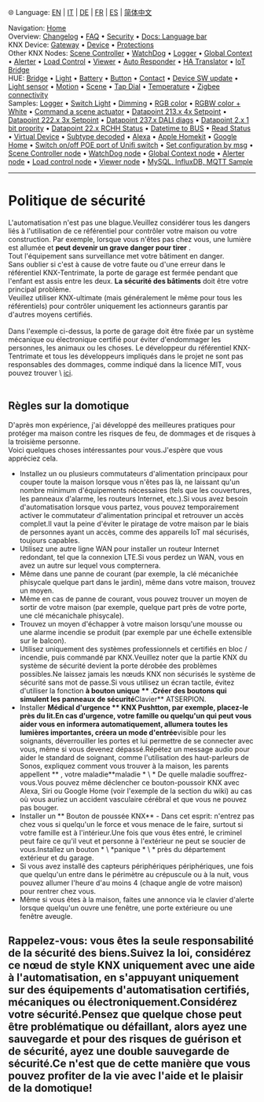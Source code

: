 🌐 Language: [EN](/node-red-contrib-knx-ultimate/wiki/SECURITY) | [IT](/node-red-contrib-knx-ultimate/wiki/it-SECURITY) | [DE](/node-red-contrib-knx-ultimate/wiki/de-SECURITY) | [FR](/node-red-contrib-knx-ultimate/wiki/fr-SECURITY) | [ES](/node-red-contrib-knx-ultimate/wiki/es-SECURITY) | [简体中文](/node-red-contrib-knx-ultimate/wiki/zh-CN-SECURITY)
<!-- NAV START -->
Navigation: [Home](https://supergiovane.github.io/node-red-contrib-knx-ultimate/wiki/Home)  
Overview: [Changelog](https://github.com/Supergiovane/node-red-contrib-knx-ultimate/blob/master/CHANGELOG.md) • [FAQ](https://supergiovane.github.io/node-red-contrib-knx-ultimate/wiki/FAQ-Troubleshoot) • [Security](https://supergiovane.github.io/node-red-contrib-knx-ultimate/wiki/SECURITY) • [Docs: Language bar](https://supergiovane.github.io/node-red-contrib-knx-ultimate/wiki/Docs-Language-Bar)  
KNX Device: [Gateway](https://supergiovane.github.io/node-red-contrib-knx-ultimate/wiki/Gateway-configuration) • [Device](https://supergiovane.github.io/node-red-contrib-knx-ultimate/wiki/Device) • [Protections](https://supergiovane.github.io/node-red-contrib-knx-ultimate/wiki/Protections)  
Other KNX Nodes: [Scene Controller](https://supergiovane.github.io/node-red-contrib-knx-ultimate/wiki/SceneController-Configuration) • [WatchDog](https://supergiovane.github.io/node-red-contrib-knx-ultimate/wiki/WatchDog-Configuration) • [Logger](https://supergiovane.github.io/node-red-contrib-knx-ultimate/wiki/Logger-Configuration) • [Global Context](https://supergiovane.github.io/node-red-contrib-knx-ultimate/wiki/GlobalVariable) • [Alerter](https://supergiovane.github.io/node-red-contrib-knx-ultimate/wiki/Alerter-Configuration) • [Load Control](https://supergiovane.github.io/node-red-contrib-knx-ultimate/wiki/LoadControl-Configuration) • [Viewer](https://supergiovane.github.io/node-red-contrib-knx-ultimate/wiki/knxUltimateViewer) • [Auto Responder](https://supergiovane.github.io/node-red-contrib-knx-ultimate/wiki/KNXAutoResponder) • [HA Translator](https://supergiovane.github.io/node-red-contrib-knx-ultimate/wiki/HATranslator) • [IoT Bridge](https://supergiovane.github.io/node-red-contrib-knx-ultimate/wiki/IoT-Bridge-Configuration)  
HUE: [Bridge](https://supergiovane.github.io/node-red-contrib-knx-ultimate/wiki/HUE%20Bridge%20configuration) • [Light](https://supergiovane.github.io/node-red-contrib-knx-ultimate/wiki/HUE%20Light) • [Battery](https://supergiovane.github.io/node-red-contrib-knx-ultimate/wiki/HUE%20Battery) • [Button](https://supergiovane.github.io/node-red-contrib-knx-ultimate/wiki/HUE%20Button) • [Contact](https://supergiovane.github.io/node-red-contrib-knx-ultimate/wiki/HUE%20Contact%20sensor) • [Device SW update](https://supergiovane.github.io/node-red-contrib-knx-ultimate/wiki/HUE%20Device%20software%20update) • [Light sensor](https://supergiovane.github.io/node-red-contrib-knx-ultimate/wiki/HUE%20Light%20sensor) • [Motion](https://supergiovane.github.io/node-red-contrib-knx-ultimate/wiki/HUE%20Motion) • [Scene](https://supergiovane.github.io/node-red-contrib-knx-ultimate/wiki/HUE%20Scene) • [Tap Dial](https://supergiovane.github.io/node-red-contrib-knx-ultimate/wiki/HUE%20Tapdial) • [Temperature](https://supergiovane.github.io/node-red-contrib-knx-ultimate/wiki/HUE%20Temperature%20sensor) • [Zigbee connectivity](https://supergiovane.github.io/node-red-contrib-knx-ultimate/wiki/HUE%20Zigbee%20connectivity)  
Samples: [Logger](https://supergiovane.github.io/node-red-contrib-knx-ultimate/wiki/Logger-Sample) • [Switch Light](https://supergiovane.github.io/node-red-contrib-knx-ultimate/wiki/-Sample---Switch-light) • [Dimming](https://supergiovane.github.io/node-red-contrib-knx-ultimate/wiki/-Sample---Dimming) • [RGB color](https://supergiovane.github.io/node-red-contrib-knx-ultimate/wiki/-Sample---RGB-Color) • [RGBW color + White](https://supergiovane.github.io/node-red-contrib-knx-ultimate/wiki/-Sample---RGBW-Color-plus-White) • [Command a scene actuator](https://supergiovane.github.io/node-red-contrib-knx-ultimate/wiki/-Sample---Control-a-scene-actuator) • [Datapoint 213.x 4x Setpoint](https://supergiovane.github.io/node-red-contrib-knx-ultimate/wiki/-Sample---DPT213) • [Datapoint 222.x 3x Setpoint](https://supergiovane.github.io/node-red-contrib-knx-ultimate/wiki/-Sample---DPT222) • [Datapoint 237.x DALI diags](https://supergiovane.github.io/node-red-contrib-knx-ultimate/wiki/-Sample---DPT237) • [Datapoint 2.x 1 bit proprity](https://supergiovane.github.io/node-red-contrib-knx-ultimate/wiki/-Sample---DPT2) • [Datapoint 22.x RCHH Status](https://supergiovane.github.io/node-red-contrib-knx-ultimate/wiki/-Sample---DPT22) • [Datetime to BUS](https://supergiovane.github.io/node-red-contrib-knx-ultimate/wiki/-Sample---DateTime-to-BUS) • [Read Status](https://supergiovane.github.io/node-red-contrib-knx-ultimate/wiki/-Sample---Read-value-from-Device) • [Virtual Device](https://supergiovane.github.io/node-red-contrib-knx-ultimate/wiki/-Sample---Virtual-Device) • [Subtype decoded](https://supergiovane.github.io/node-red-contrib-knx-ultimate/wiki/-Sample---Subtype) • [Alexa](https://supergiovane.github.io/node-red-contrib-knx-ultimate/wiki/-Sample---Alexa) • [Apple Homekit](https://supergiovane.github.io/node-red-contrib-knx-ultimate/wiki/-Sample---Apple-Homekit) • [Google Home](https://supergiovane.github.io/node-red-contrib-knx-ultimate/wiki/-Sample---Google-Assistant) • [Switch on/off POE port of Unifi switch](https://supergiovane.github.io/node-red-contrib-knx-ultimate/wiki/-Sample---UnifiPOE) • [Set configuration by msg](https://supergiovane.github.io/node-red-contrib-knx-ultimate/wiki/-Sample-setConfig) • [Scene Controller node](https://supergiovane.github.io/node-red-contrib-knx-ultimate/wiki/Sample-Scene-Node) • [WatchDog node](https://supergiovane.github.io/node-red-contrib-knx-ultimate/wiki/-Sample---WatchDog) • [Global Context node](https://supergiovane.github.io/node-red-contrib-knx-ultimate/wiki/SampleGlobalContextNode) • [Alerter node](https://supergiovane.github.io/node-red-contrib-knx-ultimate/wiki/SampleAlerter) • [Load control node](https://supergiovane.github.io/node-red-contrib-knx-ultimate/wiki/SampleLoadControl) • [Viewer node](https://supergiovane.github.io/node-red-contrib-knx-ultimate/wiki/knxUltimateViewer) • [MySQL, InfluxDB, MQTT Sample](https://supergiovane.github.io/node-red-contrib-knx-ultimate/wiki/Sample-KNX2MQTT-KNX2MySQL-KNX2InfluxDB)
<!-- NAV END -->
---
# Politique de sécurité
L'automatisation n'est pas une blague.Veuillez considérer tous les dangers liés à l'utilisation de ce référentiel pour contrôler votre maison ou votre construction.
Par exemple, lorsque vous n'êtes pas chez vous, une lumière est allumée et **peut devenir un grave danger pour tirer** .<br/>
Tout l'équipement sans surveillance met votre bâtiment en danger.<br/>
Sans oublier si c'est à cause de votre faute ou d'une erreur dans le référentiel KNX-Tentrimate, la porte de garage est fermée pendant que l'enfant est assis entre les deux.
**La sécurité des bâtiments** doit être votre principal problème.<br/>
Veuillez utiliser KNX-ultimate (mais généralement le même pour tous les référentiels) pour contrôler uniquement les actionneurs garantis par d'autres moyens certifiés.<br/> <br/>
Dans l'exemple ci-dessus, la porte de garage doit être fixée par un système mécanique ou électronique certifié pour éviter d'endommager les personnes, les animaux ou les choses.
Le développeur du référentiel KNX-Tentrimate et tous les développeurs impliqués dans le projet ne sont pas responsables des dommages, comme indiqué dans la licence MIT, vous pouvez trouver \ [ici](§Url0§).<br/> <br/>
## Règles sur la domotique
D'après mon expérience, j'ai développé des meilleures pratiques pour protéger ma maison contre les risques de feu, de dommages et de risques à la troisième personne.<br/>
Voici quelques choses intéressantes pour vous.J'espère que vous appréciez cela.<br/>
- Installez un ou plusieurs commutateurs d'alimentation principaux pour couper toute la maison lorsque vous n'êtes pas là, ne laissant qu'un nombre minimum d'équipements nécessaires (tels que les couvertures, les panneaux d'alarme, les routeurs Internet, etc.).Si vous avez besoin d'automatisation lorsque vous partez, vous pouvez temporairement activer le commutateur d'alimentation principal et retrouver un accès complet.Il vaut la peine d'éviter le piratage de votre maison par le biais de personnes ayant un accès, comme des appareils IoT mal sécurisés, toujours capables.
- Utilisez une autre ligne WAN pour installer un routeur Internet redondant, tel que la connexion LTE.Si vous perdez un WAN, vous en avez un autre sur lequel vous compternera.
- Même dans une panne de courant (par exemple, la clé mécanichée phisycale quelque part dans le jardin), même dans votre maison, trouvez un moyen.
- Même en cas de panne de courant, vous pouvez trouver un moyen de sortir de votre maison (par exemple, quelque part près de votre porte, une clé mécanichale phisycale).
- Trouvez un moyen d'échapper à votre maison lorsqu'une mousse ou une alarme incendie se produit (par exemple par une échelle extensible sur le balcon).
- Utilisez uniquement des systèmes professionnels et certifiés en bloc / incendie, puis commandé par KNX.Veuillez noter que la partie KNX du système de sécurité devient la porte dérobée des problèmes possibles.Ne laissez jamais les nœuds KNX non sécurisés le système de sécurité sans mot de passe.Si vous utilisez un écran tactile, évitez d'utiliser la fonction **à bouton unique ** .Créer des boutons qui simulent les panneaux de sécurité**Clavier** ATSERPION.
- Installer **Médical d'urgence ** KNX Pushtton, par exemple, placez-le près du lit.En cas d'urgence, votre famille ou quelqu'un qui peut vous aider vous en informera automatiquement, allumera toutes les lumières importantes, créera un mode d'entrée**visible pour les soignants, déverrouiller les portes et lui permettre de se connecter avec vous, même si vous devenez dépassé.Répétez un message audio pour aider le standard de soignant, comme l'utilisation des haut-parleurs de Sonos, expliquez comment vous trouver à la maison, les parents appellent ** , votre maladie**maladie \* \ * De quelle maladie souffrez-vous.Vous pouvez même déclencher ce bouton-poussoir KNX avec Alexa, Siri ou Google Home (voir l'exemple de la section du wiki) au cas où vous auriez un accident vasculaire cérébral et que vous ne pouvez pas bouger.
- Installer un ** Bouton de poussée KNX** - Dans cet esprit: n'entrez pas chez vous si quelqu'un le force et vous menace de le faire, surtout si votre famille est à l'intérieur.Une fois que vous êtes entré, le criminel peut faire ce qu'il veut et personne à l'extérieur ne peut se soucier de vous.Installez un bouton \* \ *panique \* \ * près du département extérieur et du garage.
- Si vous avez installé des capteurs périphériques périphériques, une fois que quelqu'un entre dans le périmètre au crépuscule ou à la nuit, vous pouvez allumer l'heure d'au moins 4 (chaque angle de votre maison) pour rentrer chez vous.
- Même si vous êtes à la maison, faites une annonce via le clavier d'alerte lorsque quelqu'un ouvre une fenêtre, une porte extérieure ou une fenêtre aveugle.
## Rappelez-vous: vous êtes la seule responsabilité de la sécurité des biens.Suivez la loi, considérez ce nœud de style KNX uniquement avec une aide à l'automatisation, en s'appuyant uniquement sur des équipements d'automatisation certifiés, mécaniques ou électroniquement.Considérez votre sécurité.Pensez que quelque chose peut être problématique ou défaillant, alors ayez une sauvegarde et pour des risques de guérison et de sécurité, ayez une double sauvegarde de sécurité.Ce n'est que de cette manière que vous pouvez profiter de la vie avec l'aide et le plaisir de la domotique!